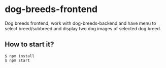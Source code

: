 # dog-breeds-frontend
Dog breeds frontend, work with dog-breeds-backend and have menu to select breed/subbreed and display two dog images of selected dog breed.

## How to start it?
```shell
$ npm install
$ npm start
```